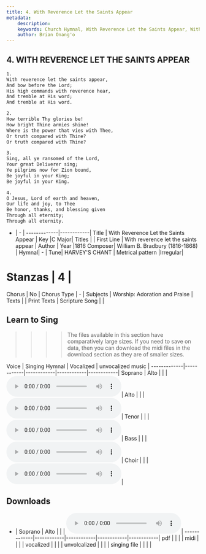 ```yaml
---
title: 4. With Reverence Let the Saints Appear
metadata:
    description: 
    keywords: Church Hymnal, With Reverence Let the Saints Appear, With reverence let the saints appear, 
    author: Brian Onang'o
---
```



## 4. WITH REVERENCE LET THE SAINTS APPEAR

```txt
1.
With reverence let the saints appear, 
And bow before the Lord; 
His high commands with reverence hear, 
And tremble at His word; 
And tremble at His word.

2.
How terrible Thy glories be! 
How bright Thine armies shine! 
Where is the power that vies with Thee, 
Or truth compared with Thine? 
Or truth compared with Thine? 

3.
Sing, all ye ransomed of the Lord, 
Your great Deliverer sing; 
Ye pilgrims now for Zion bound, 
Be joyful in your King; 
Be joyful in your King. 

4.
O Jesus, Lord of earth and heaven, 
Our life and joy, to Thee 
Be honor, thanks, and blessing given 
Through all eternity; 
Through all eternity.
```

- |   -  |
-------------|------------|
Title | With Reverence Let the Saints Appear |
Key |C Major|
Titles |  |
First Line | With reverence let the saints appear |
Author |
Year |1816
Composer| William B. Bradbury (1816-1868) |
Hymnal|  - |
Tune| HARVEY'S CHANT |
Metrical pattern |Irregular|
# Stanzas | 4 |
Chorus | No |
Chorus Type | - |
Subjects | Worship: Adoration and Praise |
Texts |  |
Print Texts |
Scripture Song |  |
  
## Learn to Sing

>>>> The files available in this section have comparatively large sizes. If you need to save on data, then you can download the midi files in the download section as they are of smaller sizes.

Voice |  Singing Hymnal | Vocalized | unvocalized music |
-------------|------------|------------|------------|------------|
Soprano | Alto | | | <audio controls><source src="sites/{{{cself}}}/mp3/004-long--alto.mp3" type="audio/mpeg">Your browser does not support the audio element.</audio>|
Alto | | | <audio controls><source src="sites/{{{cself}}}/mp3/004-long--alto.mp3" type="audio/mpeg">Your browser does not support the audio element.</audio>|
Tenor | | | <audio controls><source src="sites/{{{cself}}}/mp3/004-long--tenor.mp3" type="audio/mpeg">Your browser does not support the audio element.</audio>|
Bass | | | <audio controls><source src="sites/{{{cself}}}/mp3/004-long--bass.mp3" type="audio/mpeg">Your browser does not support the audio element.</audio>|
Choir | | | <audio controls><source src="sites/{{{cself}}}/mp3/004-long--choir.mp3" type="audio/mpeg">Your browser does not support the audio element.</audio>|

## Downloads

- |  Soprano | Alto | | | <audio controls><source src="sites/{{{cself}}}/mp3/004-long--alto.mp3" type="audio/mpeg">Your browser does not support the audio element.</audio>|
-------------|------------|------------|------------|------------|
pdf | | | |
midi | | | |
vocalized | | | |
unvolcalized | | | |
singing file | | | |
  
